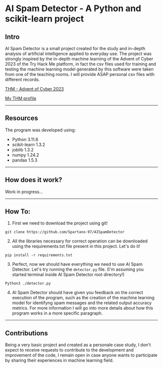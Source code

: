 # AI Spam Detector - A Python and scikit-learn project

## Intro
AI Spam Detector is a small project created for the study and in-depth analysis of artificial intelligence applied to everyday use.
The project was strongly inspired by the in-depth machine learning of the Advent of Cyber 2023 of the Try Hack Me platform, 
in fact the csv files used for training and testing the machine learning model generated by this software were taken from one of the teaching rooms.
I will provide ASAP personal csv files with different records.

[THM - Advent of Cyber 2023 ](https://tryhackme.com/room/adventofcyber2023#)

[My THM profile](https://tryhackme.com/p/LoSpartano)

---

## Resources
The program was developed using:

* Python 3.11.6
* scikit-learn 1.3.2
* joblib 1.3.2
* numpy 1.24.2
* pandas 1.5.3

---

## How does it work?
Work in progress...

---

## How To:
1. First we need to download the project using git!

`git clone https://github.com/Spartano-97/AISpamDetector`

2. All the libraries necessary for correct operation can be downloaded using the requirements.txt file present in this project. Let's do it!

`pip install -r requirements.txt`

3. Perfect, now we should have everything we need to use AI Spam Detector. Let's try running the `detector.py` file. 
(I'm assuming you started terminal inside AI Spam Detector root directory!)

`Python3 ./detector.py`

4. AI Spam Detector should have given you feedback on the correct execution of the program, such as the creation of the machine learning model for identifyng spam messages and the related output accuracy metrics.
For more information I will go into more details about how this program works in a more specific paragraph.

---

## Contributions
Being a very basic project and created as a personale case study, I don't expect to receive requests to contribute to the development and improvement of the code, 
I remain open in case anyone wants to participate by sharing their experiences in machine learning field.